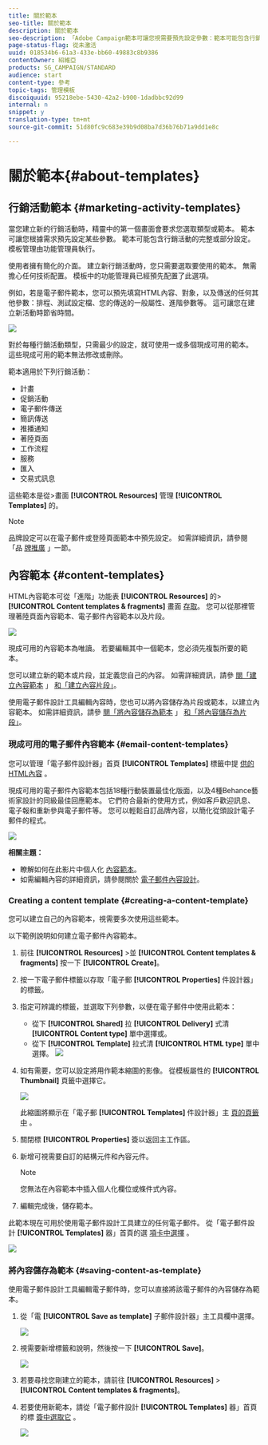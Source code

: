 ```yaml
---
title: 關於範本
seo-title: 關於範本
description: 關於範本
seo-description: 「Adobe Campaign範本可讓您視需要預先設定參數：範本可能包含行銷活動的完整或部分設定，以簡化非技術使用者使用Adobe Campaign的程式。」
page-status-flag: 從未激活
uuid: 018534b6-61a3-433e-bb60-49883c8b9386
contentOwner: 紹維亞
products: SG_CAMPAIGN/STANDARD
audience: start
content-type: 參考
topic-tags: 管理模板
discoiquuid: 95218ebe-5430-42a2-b900-1dadbbc92d99
internal: n
snippet: y
translation-type: tm+mt
source-git-commit: 51d80fc9c683e39b9d08ba7d36b76b71a9dd1e8c

---
```



# 關於範本{#about-templates}

## 行銷活動範本 {#marketing-activity-templates}

當您建立新的行銷活動時，精靈中的第一個畫面會要求您選取類型或範本。 範本可讓您根據需求預先設定某些參數。 範本可能包含行銷活動的完整或部分設定。 模板管理由功能管理員執行。

使用者擁有簡化的介面。 建立新行銷活動時，您只需要選取要使用的範本。 無需擔心任何技術配置。 模板中的功能管理員已經預先配置了此選項。

例如，若是電子郵件範本，您可以預先填寫HTML內容、對象，以及傳送的任何其他參數：排程、測試設定檔、您的傳送的一般屬性、進階參數等。 這可讓您在建立新活動時節省時間。

![](assets/template_1.png)

對於每種行銷活動類型，只需最少的設定，就可使用一或多個現成可用的範本。 這些現成可用的範本無法修改或刪除。

範本適用於下列行銷活動：

* 計畫
* 促銷活動
* 電子郵件傳送
* 簡訊傳送
* 推播通知
* 著陸頁面
* 工作流程
* 服務
* 匯入
* 交易式訊息

這些範本是從&gt;畫面 **[!UICONTROL Resources]** 管理 **[!UICONTROL Templates]** 的。

>[!NOTE]
>
>品牌設定可以在電子郵件或登陸頁面範本中預先設定。 如需詳細資訊，請參閱「品 [牌推廣](../../administration/using/branding.md) 」一節。

## 內容範本 {#content-templates}

HTML內容範本可從「進階」功能表 **[!UICONTROL Resources]** 的&gt; **[!UICONTROL Content templates & fragments]** 畫面 [存取](../../start/using/interface-description.md#advanced-menu)。 您可以從那裡管理著陸頁面內容範本、電子郵件內容範本以及片段。

![](assets/content_templates_list.png)

現成可用的內容範本為唯讀。 若要編輯其中一個範本，您必須先複製所要的範本。

您可以建立新的範本或片段，並定義您自己的內容。 如需詳細資訊，請參 [閱「建立內容範本](#creating-a-content-template) 」 [和「建立內容片段」](../../designing/using/using-reusable-content.md#creating-a-content-fragment)。

使用電子郵件設計工具編輯內容時，您也可以將內容儲存為片段或範本，以建立內容範本。 如需詳細資訊，請參 [閱「將內容儲存為範本](#saving-content-as-template) 」 [和「將內容儲存為片段」](../../designing/using/using-reusable-content.md#saving-content-as-a-fragment)。

### 現成可用的電子郵件內容範本 {#email-content-templates}

您可以管理「電子郵件設計器」首頁 **[!UICONTROL Templates]** 標籤中提 [供的HTML內容](../../designing/using/overview.md) 。

現成可用的電子郵件內容範本包括18種行動裝置最佳化版面，以及4種Behance藝術家設計的同級最佳回應範本。 它們符合最新的使用方式，例如客戶歡迎訊息、電子報和重新參與電子郵件等。 您可以輕鬆自訂品牌內容，以簡化從頭設計電子郵件的程式。

![](assets/content_templates.png)

**相關主題：**

* 瞭解如何在此影片中個人化 [內容範本](https://helpx.adobe.com/campaign/kt/acs/using/acs-email_content_templates-feature-video-use.html)。
* 如需編輯內容的詳細資訊，請參閱關於 [電子郵件內容設計](../../designing/using/overview.md)。

### Creating a content template {#creating-a-content-template}

您可以建立自己的內容範本，視需要多次使用這些範本。

以下範例說明如何建立電子郵件內容範本。

1. 前往 **[!UICONTROL Resources]** &gt;並 **[!UICONTROL Content templates & fragments]** 按一下 **[!UICONTROL Create]**。
1. 按一下電子郵件標籤以存取「電子郵 **[!UICONTROL Properties]** 件設計器」的標籤。
1. 指定可辨識的標籤，並選取下列參數，以便在電子郵件中使用此範本：

   * 從下 **[!UICONTROL Shared]** 拉 **[!UICONTROL Delivery]** 式清 **[!UICONTROL Content type]** 單中選擇或。
   * 從下 **[!UICONTROL Template]** 拉式清 **[!UICONTROL HTML type]** 單中選擇。
   ![](assets/email_designer_create-template.png)

1. 如有需要，您可以設定將用作範本縮圖的影像。 從模板屬性的 **[!UICONTROL Thumbnail]** 頁籤中選擇它。

   ![](assets/email_designer_create-template_thumbnail.png)

   此縮圖將顯示在「電子郵 **[!UICONTROL Templates]** 件設計器」主 [頁的頁籤中](../../designing/using/overview.md) 。

1. 關閉標 **[!UICONTROL Properties]** 簽以返回主工作區。
1. 新增可視需要自訂的結構元件和內容元件。
   >[!NOTE]
   >
   > 您無法在內容範本中插入個人化欄位或條件式內容。
1. 編輯完成後，儲存範本。

此範本現在可用於使用電子郵件設計工具建立的任何電子郵件。 從「電子郵件設計 **[!UICONTROL Templates]** 器」首頁的選 [項卡中選擇](../../designing/using/overview.md) 。

![](assets/content_template_new.png)

### 將內容儲存為範本 {#saving-content-as-template}

使用電子郵件設計工具編輯電子郵件時，您可以直接將該電子郵件的內容儲存為範本。

<!--[!CAUTION]
>
>You cannot save as template a structure containing personalization fields or dynamic content.-->

1. 從「電 **[!UICONTROL Save as template]** 子郵件設計器」主工具欄中選擇。

   ![](assets/email_designer_save-as-template.png)

1. 視需要新增標籤和說明，然後按一下 **[!UICONTROL Save]**。

   ![](assets/email_designer_save-as-template_creation.png)

1. 若要尋找您剛建立的範本，請前往 **[!UICONTROL Resources]** &gt; **[!UICONTROL Content templates & fragments]**。

1. 若要使用新範本，請從「電子郵件設計 **[!UICONTROL Templates]** 器」首頁的標 [簽中選取它](../../designing/using/overview.md) 。

   ![](assets/content_template_new.png)

